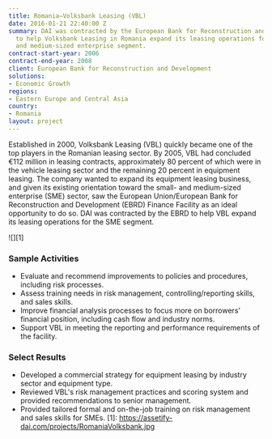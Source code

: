 ```yaml
---
title: Romania—Volksbank Leasing (VBL)
date: 2016-01-21 22:40:00 Z
summary: DAI was contracted by the European Bank for Reconstruction and Development
  to help Volksbank Leasing in Romania expand its leasing operations for the small-
  and medium-sized enterprise segment.
contract-start-year: 2006
contract-end-year: 2008
client: European Bank for Reconstruction and Development
solutions:
- Economic Growth
regions:
- Eastern Europe and Central Asia
country:
- Romania
layout: project
---
```


Established in 2000, Volksbank Leasing (VBL) quickly became one of the top players in the Romanian leasing sector. By 2005, VBL had concluded €112 million in leasing contracts, approximately 80 percent of which were in the vehicle leasing sector and the remaining 20 percent in equipment leasing. The company wanted to expand its equipment leasing business, and given its existing orientation toward the small- and medium-sized enterprise (SME) sector, saw the European Union/European Bank for Reconstruction and Development (EBRD) Finance Facility as an ideal opportunity to do so. DAI was contracted by the EBRD to help VBL expand its leasing operations for the SME segment.

![][1]

### Sample Activities

* Evaluate and recommend improvements to policies and procedures, including risk processes.
* Assess training needs in risk management, controlling/reporting skills, and sales skills.
* Improve financial analysis processes to focus more on borrowers' financial position, including cash flow and industry norms.
* Support VBL in meeting the reporting and performance requirements of the facility.

### Select Results

* Developed a commercial strategy for equipment leasing by industry sector and equipment type.
* Reviewed VBL's risk management practices and scoring system and provided recommendations to senior management.
* Provided tailored formal and on-the-job training on risk management and sales skills for SMEs.
[1]: https://assetify-dai.com/projects/RomaniaVolksbank.jpg
